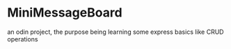 # MiniMessageBoard
an odin project, the purpose being learning some express basics like CRUD operations
